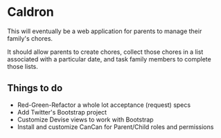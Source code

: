 # Caldron

This will eventually be a web application for parents to manage their family's
chores.

It should allow parents to create chores, collect those chores in a list
associated with a particular date, and task family members to complete those
lists.

## Things to do

* Red-Green-Refactor a whole lot acceptance (request) specs
* Add Twitter's Bootstrap project
* Customize Devise views to work with Bootstrap
* Install and customize CanCan for Parent/Child roles and permissions
